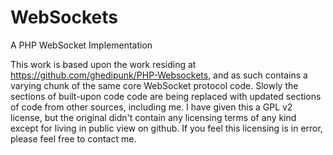WebSockets
==========

A PHP WebSocket Implementation

This work is based upon the work residing at https://github.com/ghedipunk/PHP-Websockets, and as such contains a varying chunk of the same core WebSocket protocol code. Slowly the sections of built-upon code code are being replaced with updated sections of code from other sources, including me. I have given this a GPL v2 license, but the original didn't contain any licensing terms of any kind except for living in public view on github. If you feel this licensing is in error, please feel free to contact me.
